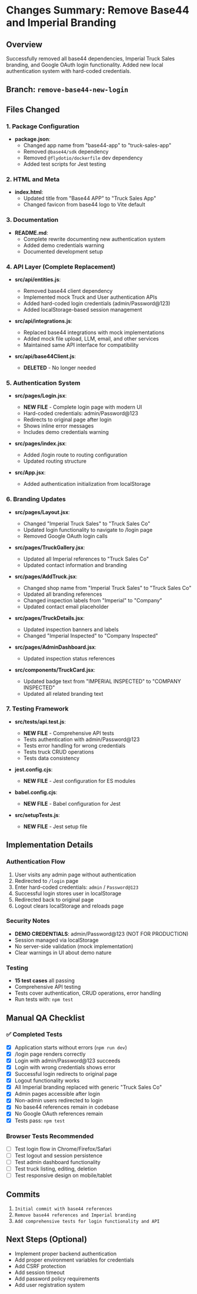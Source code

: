 # Changes Summary: Remove Base44 and Imperial Branding

## Overview
Successfully removed all base44 dependencies, Imperial Truck Sales branding, and Google OAuth login functionality. Added new local authentication system with hard-coded credentials.

## Branch: `remove-base44-new-login`

## Files Changed

### 1. Package Configuration
- **package.json**: 
  - Changed app name from "base44-app" to "truck-sales-app"
  - Removed `@base44/sdk` dependency
  - Removed `@flydotio/dockerfile` dev dependency
  - Added test scripts for Jest testing

### 2. HTML and Meta
- **index.html**: 
  - Updated title from "Base44 APP" to "Truck Sales App"
  - Changed favicon from base44 logo to Vite default

### 3. Documentation
- **README.md**: 
  - Complete rewrite documenting new authentication system
  - Added demo credentials warning
  - Documented development setup

### 4. API Layer (Complete Replacement)
- **src/api/entities.js**: 
  - Removed base44 client dependency
  - Implemented mock Truck and User authentication APIs
  - Added hard-coded login credentials (admin/Password@123)
  - Added localStorage-based session management

- **src/api/integrations.js**: 
  - Replaced base44 integrations with mock implementations
  - Added mock file upload, LLM, email, and other services
  - Maintained same API interface for compatibility

- **src/api/base44Client.js**: 
  - **DELETED** - No longer needed

### 5. Authentication System
- **src/pages/Login.jsx**: 
  - **NEW FILE** - Complete login page with modern UI
  - Hard-coded credentials: admin/Password@123
  - Redirects to original page after login
  - Shows inline error messages
  - Includes demo credentials warning

- **src/pages/index.jsx**: 
  - Added /login route to routing configuration
  - Updated routing structure

- **src/App.jsx**: 
  - Added authentication initialization from localStorage

### 6. Branding Updates
- **src/pages/Layout.jsx**: 
  - Changed "Imperial Truck Sales" to "Truck Sales Co"
  - Updated login functionality to navigate to /login page
  - Removed Google OAuth login calls

- **src/pages/TruckGallery.jsx**: 
  - Updated all Imperial references to "Truck Sales Co"
  - Updated contact information and branding

- **src/pages/AddTruck.jsx**: 
  - Changed shop name from "Imperial Truck Sales" to "Truck Sales Co"
  - Updated all branding references
  - Changed inspection labels from "Imperial" to "Company"
  - Updated contact email placeholder

- **src/pages/TruckDetails.jsx**: 
  - Updated inspection banners and labels
  - Changed "Imperial Inspected" to "Company Inspected"

- **src/pages/AdminDashboard.jsx**: 
  - Updated inspection status references

- **src/components/TruckCard.jsx**: 
  - Updated badge text from "IMPERIAL INSPECTED" to "COMPANY INSPECTED"
  - Updated all related branding text

### 7. Testing Framework
- **src/__tests__/api.test.js**: 
  - **NEW FILE** - Comprehensive API tests
  - Tests authentication with admin/Password@123
  - Tests error handling for wrong credentials
  - Tests truck CRUD operations
  - Tests data consistency

- **jest.config.cjs**: 
  - **NEW FILE** - Jest configuration for ES modules

- **babel.config.cjs**: 
  - **NEW FILE** - Babel configuration for Jest

- **src/setupTests.js**: 
  - **NEW FILE** - Jest setup file

## Implementation Details

### Authentication Flow
1. User visits any admin page without authentication
2. Redirected to `/login` page
3. Enter hard-coded credentials: `admin` / `Password@123`
4. Successful login stores user in localStorage
5. Redirected back to original page
6. Logout clears localStorage and reloads page

### Security Notes
- **DEMO CREDENTIALS**: admin/Password@123 (NOT FOR PRODUCTION)
- Session managed via localStorage
- No server-side validation (mock implementation)
- Clear warnings in UI about demo nature

### Testing
- **15 test cases** all passing
- Comprehensive API testing
- Tests cover authentication, CRUD operations, error handling
- Run tests with: `npm test`

## Manual QA Checklist

### ✅ Completed Tests
- [x] Application starts without errors (`npm run dev`)
- [x] /login page renders correctly
- [x] Login with admin/Password@123 succeeds
- [x] Login with wrong credentials shows error
- [x] Successful login redirects to original page
- [x] Logout functionality works
- [x] All Imperial branding replaced with generic "Truck Sales Co"
- [x] Admin pages accessible after login
- [x] Non-admin users redirected to login
- [x] No base44 references remain in codebase
- [x] No Google OAuth references remain
- [x] Tests pass: `npm test`

### Browser Tests Recommended
- [ ] Test login flow in Chrome/Firefox/Safari
- [ ] Test logout and session persistence
- [ ] Test admin dashboard functionality
- [ ] Test truck listing, editing, deletion
- [ ] Test responsive design on mobile/tablet

## Commits
1. `Initial commit with base44 references`
2. `Remove base44 references and Imperial branding` 
3. `Add comprehensive tests for login functionality and API`

## Next Steps (Optional)
- Implement proper backend authentication
- Add proper environment variables for credentials
- Add CSRF protection
- Add session timeout
- Add password policy requirements
- Add user registration system
